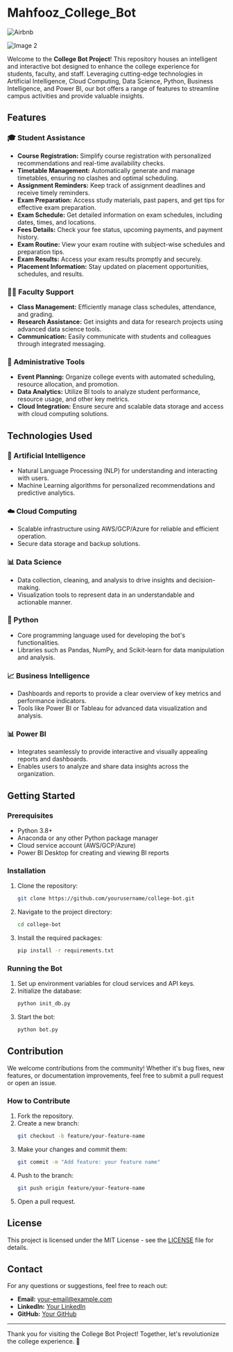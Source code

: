 # Mahfooz_College_Bot
![Airbnb]([https://search.app.goo.gl/xGzVrgZ](https://www.google.com/search?sca_esv=ca6b902a93853820&sca_upv=1&sxsrf=ADLYWII6LKiTIuAbaRQy07NZkvI6-BLMSQ:1717870755750&q=college+bot&udm=2&fbs=AEQNm0COtQ6qE5snXClm_cWqGTLX_jMP5V4l2v9LemFtanifXVoSDc4z6nO25TAUUgCi_PqCbebMxH2l70BIpVN1tqaotXuhxLKSz0A7jFus2NRBE1IzXbKlu4T6U4i0S56MHfKseo1LkFYlRacP3ANIt81UHHz_xmAfwY47cvJIyr8IDpHSNdh5YyClmG0uHzxOx4K9hegDLLwym00ZuHOE4WKtb1FDJw&sa=X&ved=2ahUKEwj1maqhz8yGAxWos1YBHQmwAZ0QtKgLegQIFhAB&biw=1536&bih=695&dpr=1.25#vhid=zUb6WkuV3xCimM&vssid=mosaic)) 

![Image 2](https://www.google.com/search?sca_esv=ca6b902a93853820&sca_upv=1&sxsrf=ADLYWII6LKiTIuAbaRQy07NZkvI6-BLMSQ:1717870755750&q=college+bot&udm=2&fbs=AEQNm0COtQ6qE5snXClm_cWqGTLX_jMP5V4l2v9LemFtanifXVoSDc4z6nO25TAUUgCi_PqCbebMxH2l70BIpVN1tqaotXuhxLKSz0A7jFus2NRBE1IzXbKlu4T6U4i0S56MHfKseo1LkFYlRacP3ANIt81UHHz_xmAfwY47cvJIyr8IDpHSNdh5YyClmG0uHzxOx4K9hegDLLwym00ZuHOE4WKtb1FDJw&sa=X&ved=2ahUKEwj1maqhz8yGAxWos1YBHQmwAZ0QtKgLegQIFhAB&biw=1536&bih=695&dpr=1.25#vhid=lagbLJfBPLgk_M&vssid=mosaic)


Welcome to the **College Bot Project**! This repository houses an intelligent and interactive bot designed to enhance the college experience for students, faculty, and staff. Leveraging cutting-edge technologies in Artificial Intelligence, Cloud Computing, Data Science, Python, Business Intelligence, and Power BI, our bot offers a range of features to streamline campus activities and provide valuable insights.

## Features

### 🎓 Student Assistance
- **Course Registration:** Simplify course registration with personalized recommendations and real-time availability checks.
- **Timetable Management:** Automatically generate and manage timetables, ensuring no clashes and optimal scheduling.
- **Assignment Reminders:** Keep track of assignment deadlines and receive timely reminders.
- **Exam Preparation:** Access study materials, past papers, and get tips for effective exam preparation.
- **Exam Schedule:** Get detailed information on exam schedules, including dates, times, and locations.
- **Fees Details:** Check your fee status, upcoming payments, and payment history.
- **Exam Routine:** View your exam routine with subject-wise schedules and preparation tips.
- **Exam Results:** Access your exam results promptly and securely.
- **Placement Information:** Stay updated on placement opportunities, schedules, and results.

### 🧑‍🏫 Faculty Support
- **Class Management:** Efficiently manage class schedules, attendance, and grading.
- **Research Assistance:** Get insights and data for research projects using advanced data science tools.
- **Communication:** Easily communicate with students and colleagues through integrated messaging.

### 🏢 Administrative Tools
- **Event Planning:** Organize college events with automated scheduling, resource allocation, and promotion.
- **Data Analytics:** Utilize BI tools to analyze student performance, resource usage, and other key metrics.
- **Cloud Integration:** Ensure secure and scalable data storage and access with cloud computing solutions.

## Technologies Used

### 🧠 Artificial Intelligence
- Natural Language Processing (NLP) for understanding and interacting with users.
- Machine Learning algorithms for personalized recommendations and predictive analytics.

### ☁️ Cloud Computing
- Scalable infrastructure using AWS/GCP/Azure for reliable and efficient operation.
- Secure data storage and backup solutions.

### 📊 Data Science
- Data collection, cleaning, and analysis to drive insights and decision-making.
- Visualization tools to represent data in an understandable and actionable manner.

### 🐍 Python
- Core programming language used for developing the bot's functionalities.
- Libraries such as Pandas, NumPy, and Scikit-learn for data manipulation and analysis.

### 📈 Business Intelligence
- Dashboards and reports to provide a clear overview of key metrics and performance indicators.
- Tools like Power BI or Tableau for advanced data visualization and analysis.

### 📊 Power BI
- Integrates seamlessly to provide interactive and visually appealing reports and dashboards.
- Enables users to analyze and share data insights across the organization.

## Getting Started

### Prerequisites
- Python 3.8+
- Anaconda or any other Python package manager
- Cloud service account (AWS/GCP/Azure)
- Power BI Desktop for creating and viewing BI reports

### Installation
1. Clone the repository:
    ```sh
    git clone https://github.com/yourusername/college-bot.git
    ```
2. Navigate to the project directory:
    ```sh
    cd college-bot
    ```
3. Install the required packages:
    ```sh
    pip install -r requirements.txt
    ```

### Running the Bot
1. Set up environment variables for cloud services and API keys.
2. Initialize the database:
    ```sh
    python init_db.py
    ```
3. Start the bot:
    ```sh
    python bot.py
    ```

## Contribution

We welcome contributions from the community! Whether it's bug fixes, new features, or documentation improvements, feel free to submit a pull request or open an issue.

### How to Contribute
1. Fork the repository.
2. Create a new branch:
    ```sh
    git checkout -b feature/your-feature-name
    ```
3. Make your changes and commit them:
    ```sh
    git commit -m "Add feature: your feature name"
    ```
4. Push to the branch:
    ```sh
    git push origin feature/your-feature-name
    ```
5. Open a pull request.

## License

This project is licensed under the MIT License - see the [LICENSE](LICENSE) file for details.

## Contact

For any questions or suggestions, feel free to reach out:
- **Email:** your-email@example.com
- **LinkedIn:** [Your LinkedIn](https://www.linkedin.com/in/yourprofile)
- **GitHub:** [Your GitHub](https://github.com/yourusername)

---

Thank you for visiting the College Bot Project! Together, let's revolutionize the college experience. 🚀
```
